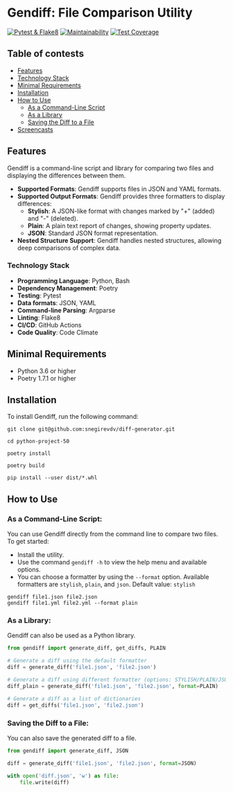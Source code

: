 # Gendiff: File Comparison Utility

[![Pytest & Flake8](https://github.com/snegirevdv/python-project-50/actions/workflows/check.yml/badge.svg)](https://github.com/snegirevdv/python-project-50/actions/workflows/check.yml)
[![Maintainability](https://api.codeclimate.com/v1/badges/8ad89f355494a105cad3/maintainability)](https://codeclimate.com/github/snegirevdv/python-project-50/maintainability)
[![Test Coverage](https://api.codeclimate.com/v1/badges/8ad89f355494a105cad3/test_coverage)](https://codeclimate.com/github/snegirevdv/python-project-50/test_coverage)


## Table of contests
- [Features](#features)
- [Technology Stack](#technology-stack)
- [Minimal Requirements](#minimal-requirements)
- [Installation](#installation)
- [How to Use](#how-to-use)
   - [As a Command-Line Script](#as-a-command-line-script)
   - [As a Library](#as-a-library)
   - [Saving the Diff to a File](#saving-the-diff-to-a-file)
- [Screencasts](#screencasts)

## Features
Gendiff is a command-line script and library for comparing two files and displaying the differences between them.
- **Supported Formats**: Gendiff supports files in JSON and YAML formats.
- **Supported Output Formats**: Gendiff provides three formatters to display differences:
  - **Stylish**: A JSON-like format with changes marked by "+" (added) and "-" (deleted).
  - **Plain**: A plain text report of changes, showing property updates.
  - **JSON**: Standard JSON format representation.
- **Nested Structure Support**: Gendiff handles nested structures, allowing deep comparisons of complex data.

### Technology Stack
- **Programming Language**: Python, Bash
- **Dependency Management**: Poetry
- **Testing**: Pytest
- **Data formats**: JSON, YAML
- **Command-line Parsing**: Argparse
- **Linting**: Flake8
- **CI/CD**: GitHub Actions
- **Code Quality**: Code Climate

## Minimal Requirements
- Python 3.6 or higher
- Poetry 1.7.1 or higher

## Installation
To install Gendiff, run the following command:
```shell
git clone git@github.com:snegirevdv/diff-generator.git
```
```shell
cd python-project-50
```
```shell
poetry install
```
```shell
poetry build
```
```shell
pip install --user dist/*.whl
```

## How to Use

### As a Command-Line Script:
You can use Gendiff directly from the command line to compare two files.
To get started:
- Install the utility.
- Use the command `gendiff -h` to view the help menu and available options.
- You can choose a formatter by using the `--format` option. Available formatters are `stylish`, `plain`, and `json`. Default value: `stylish`
```shell
gendiff file1.json file2.json
gendiff file1.yml file2.yml --format plain
```

### As a Library:
Gendiff can also be used as a Python library.
```python
from gendiff import generate_diff, get_diffs, PLAIN

# Generate a diff using the default formatter
diff = generate_diff('file1.json', 'file2.json')

# Generate a diff using different formatter (options: STYLISH/PLAIN/JSON)
diff_plain = generate_diff('file1.json', 'file2.json', format=PLAIN)

# Generate a diff as a list of dictionaries
diff = get_diffs('file1.json', 'file2.json')
```

### Saving the Diff to a File:
You can also save the generated diff to a file.
```python
from gendiff import generate_diff, JSON

diff = generate_diff('file1.json', 'file2.json', format=JSON)

with open('diff.json', 'w') as file:
    file.write(diff)
```
